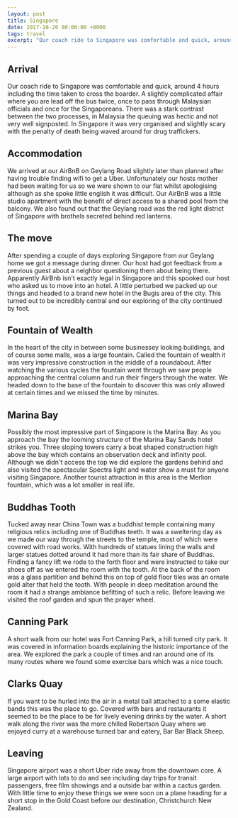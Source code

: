 ```yaml
---
layout: post
title: Singapore
date: 2017-10-20 00:00:00 +0000
tags: travel
excerpt: "Our coach ride to Singapore was comfortable and quick, around 4 hours including the time taken to cross the boarder."
---
```


## Arrival

Our coach ride to Singapore was comfortable and quick, around 4 hours including the time taken to cross the boarder. A slightly complicated affair where you are lead off the bus twice, once to pass through Malaysian officials and once for the Singaporeans. There was a stark contrast between the two processes, in Malaysia the queuing was hectic and not very well signposted. In Singapore it was very organised and slightly scary with the penalty of death being waved around for drug traffickers.

## Accommodation

We arrived at our AirBnB on Geylang Road slightly later than planned after having trouble finding wifi to get a Uber. Unfortunately our hosts mother had been waiting for us so we were shown to our flat whilst apologising although as she spoke little english it was difficult. Our AirBnB was a little studio apartment with the benefit of direct access to a shared pool from the balcony. We also found out that the Geylang road was the red light district of Singapore with brothels secreted behind red lanterns.

## The move

After spending a couple of days exploring Singapore from our Geylang home we got a message during dinner. Our host had got feedback from a previous guest about a neighbor questioning them about being there. Apparently AirBnb isn't exactly legal in Singapore and this spooked our host who asked us to move into an hotel. A little perturbed we packed up our things and headed to a brand new hotel in the Bugis area of the city. This turned out to be incredibly central and our exploring of the city continued by foot.

## Fountain of Wealth

In the heart of the city in between some businessey looking buildings, and of course some malls, was a large fountain. Called the fountain of wealth it was very impressive construction in the middle of a roundabout. After watching the various cycles the fountain went through we saw people approaching the central column and run their fingers through the water. We headed down to the base of the fountain to discover this was only allowed at certain times and we missed the time by minutes.

## Marina Bay

Possibly the most impressive part of Singapore is the Marina Bay. As you approach the bay the looming structure of the Marina Bay Sands hotel strikes you. Three sloping towers carry a boat shaped construction high above the bay which contains an observation deck and infinity pool. Although we didn't access the top we did explore the gardens behind and also visited the spectacular Spectra light and water show a must for anyone visiting Singapore. Another tourist attraction in this area is the Merlion fountain, which was a lot smaller in real life.

## Buddhas Tooth

Tucked away near China Town was a buddhist temple containing many religious relics including one of Buddhas teeth. It was a sweltering day as we made our way through the streets to the temple, most of which were covered with road works. With hundreds of statues lining the walls and larger statues dotted around it had more than its fair share of Buddhas. Finding a fancy lift we rode to the forth floor and were instructed to take our shoes off as we entered the room with the tooth. At the back of the room was a glass partition and behind this on top of gold floor tiles was an ornate gold alter that held the tooth. With people in deep meditation around the room it had a strange ambiance befitting of such a relic. Before leaving we visited the roof garden and spun the prayer wheel.

## Canning Park

A short walk from our hotel was Fort Canning Park, a hill turned city park. It was covered in information boards explaining the historic importance of the area. We explored the park a couple of times and ran around one of its many routes where we found some exercise bars which was a nice touch.

## Clarks Quay

If you want to be hurled into the air in a metal ball attached to a some elastic bands this was the place to go. Covered with bars and restaurants it seemed to be the place to be for lively evening drinks by the water. A short walk along the river was the more chilled Robertson Quay where we enjoyed curry at a warehouse turned bar and eatery, Bar Bar Black Sheep.

## Leaving

Singapore airport was a short Uber ride away from the downtown core. A large airport with lots to do and see including day trips for transit passengers, free film showings and a outside bar within a cactus garden. With little time to enjoy these things we were soon on a plane heading for a short stop in the Gold Coast before our destination, Christchurch New Zealand.
